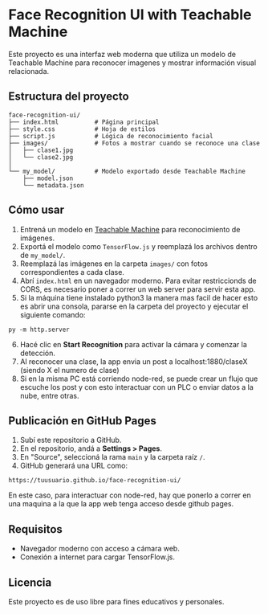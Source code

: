 # Face Recognition UI with Teachable Machine

Este proyecto es una interfaz web moderna que utiliza un modelo de Teachable Machine para reconocer imagenes y mostrar información visual relacionada.

## Estructura del proyecto

```
face-recognition-ui/
├── index.html          # Página principal
├── style.css           # Hoja de estilos
├── script.js           # Lógica de reconocimiento facial
├── images/             # Fotos a mostrar cuando se reconoce una clase
│   ├── clase1.jpg
│   └── clase2.jpg
│
└── my_model/           # Modelo exportado desde Teachable Machine
    ├── model.json
    └── metadata.json
```

## Cómo usar

1. Entrená un modelo en [Teachable Machine](https://teachablemachine.withgoogle.com/) para reconocimiento de imágenes.
2. Exportá el modelo como `TensorFlow.js` y reemplazá los archivos dentro de `my_model/`.
3. Reemplazá las imágenes en la carpeta `images/` con fotos correspondientes a cada clase.
4. Abrí `index.html` en un navegador moderno. Para evitar restriccionds de CORS, es necesario poner a correr un web server para servir esta app.
5. Si la máquina tiene instalado python3 la manera mas facil de hacer esto es abrir una consola, pararse en la carpeta del proyecto y ejecutar el siguiente comando:

```
py -m http.server
```

6. Hacé clic en **Start Recognition** para activar la cámara y comenzar la detección.
7. Al reconocer una clase, la app envia un post a localhost:1880/claseX (siendo X el numero de clase)
8. Si en la misma PC está corriendo node-red, se puede crear un flujo que escuche los post y con esto interactuar con un PLC o enviar datos a la nube, entre otras.



## Publicación en GitHub Pages

1. Subí este repositorio a GitHub.
2. En el repositorio, andá a **Settings > Pages**.
3. En "Source", seleccioná la rama `main` y la carpeta raíz `/`.
4. GitHub generará una URL como:

```
https://tuusuario.github.io/face-recognition-ui/
```
En este caso, para interactuar con node-red, hay que ponerlo a correr en una maquina a la que la app web tenga acceso desde github pages.

## Requisitos

- Navegador moderno con acceso a cámara web.
- Conexión a internet para cargar TensorFlow.js.

## Licencia

Este proyecto es de uso libre para fines educativos y personales.
